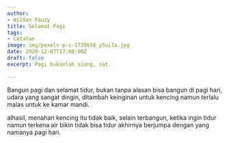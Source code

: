 ```yaml
---
author:
- Wildan Fauzy
title: Selamat Pagi
tags:
- catatan
image: img/pexels-p-c-1735658_y5ui1a.jpg
date: 2020-12-07T17:00:00Z
draft: false
excerpt: Pagi bukanlah siang, sat.

---
```

Bangun pagi dan selamat tidur, bukan tanpa alasan bisa bangun di pagi hari, udara yang sangat dingin, ditambah keinginan untuk kencing namun terlalu malas untuk ke kamar mandi.

alhasil, menahan kencing itu tidak baik, selain terbangun, ketika ingin tidur namun terkena air bikin tidak bisa tidur akhirnya berjumpa dengan yang namanya pagi hari.